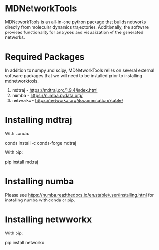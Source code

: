 # MDNetworkTools

MDNetworkTools is an all-in-one python package that builds networks directly from molecular dynamics trajectories. Additionally, the software
provides functionality for analyses and visualization of the generated networks. 

# Required Packages
In addition to numpy and scipy, MDNetworkTools relies on several external software packages that we will need to be installed prior to installing mdnetworktools.
1) mdtraj - https://mdtraj.org/1.9.4/index.html
2) numba - https://numba.pydata.org/
3) networkx - https://networkx.org/documentation/stable/

# Installing mdtraj
With conda:

conda install -c conda-forge mdtraj

With pip:

pip install mdtraj

# Installing numba
Please see https://numba.readthedocs.io/en/stable/user/installing.html for installing numba with conda or pip.

# Installing netwworkx
With pip:

pip install networkx


